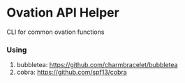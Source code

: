 # Ovation API Helper
CLI for common ovation functions
### Using
1. bubbletea: https://github.com/charmbracelet/bubbletea
2. cobra: https://github.com/spf13/cobra
